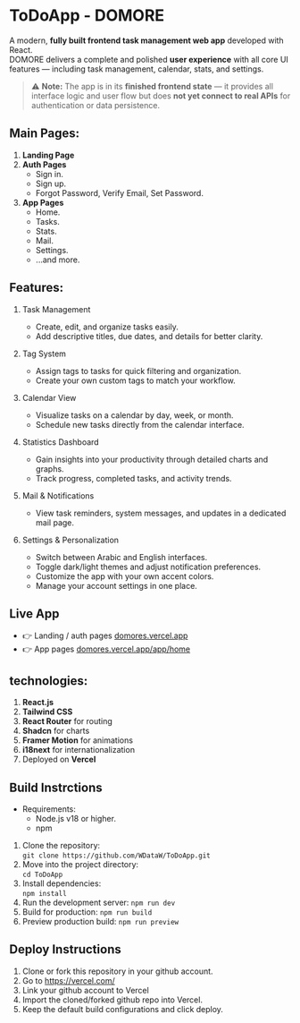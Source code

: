 # ToDoApp - DOMORE
A modern, **fully built frontend task management web app** developed with React.  
DOMORE delivers a complete and polished **user experience** with all core UI features — including task management, calendar, stats, and settings.  

> ⚠️ **Note:** The app is in its **finished frontend state** — it provides all interface logic and user flow but does **not yet connect to real APIs** for authentication or data persistence.

## Main Pages:
1. **Landing Page**
2. **Auth Pages**
    * Sign in.
    * Sign up.
    * Forgot Password, Verify Email, Set Password.
3. **App Pages**
    * Home.
    * Tasks.
    * Stats.
    * Mail.
    * Settings.
    * ...and more.
 
## Features: 
1. Task Management
    * Create, edit, and organize tasks easily.
    * Add descriptive titles, due dates, and details for better clarity.
2. Tag System
    * Assign tags to tasks for quick filtering and organization.
    * Create your own custom tags to match your workflow.

3. Calendar View
    * Visualize tasks on a calendar by day, week, or month.
    * Schedule new tasks directly from the calendar interface.

4. Statistics Dashboard

    * Gain insights into your productivity through detailed charts and graphs.
    * Track progress, completed tasks, and activity trends.

5. Mail & Notifications
    * View task reminders, system messages, and updates in a dedicated mail page.
    
6. Settings & Personalization
    * Switch between Arabic and English interfaces.
    * Toggle dark/light themes and adjust notification preferences.
    * Customize the app with your own accent colors.
    * Manage your account settings in one place.

## Live App

- 👉 Landing / auth pages [domores.vercel.app](https://domores.vercel.app/)
- 👉 App pages [domores.vercel.app/app/home](https://domores.vercel.app/app/home)



## technologies:
  1. **React.js**
  2. **Tailwind CSS**
  3. **React Router** for routing
  4. **Shadcn** for charts 
  5. **Framer Motion** for animations
  6. **i18next** for internationalization
  7. Deployed on **Vercel**


## Build Instrctions
  * Requirements:
    - Node.js v18 or higher.
    - npm
  1. Clone the repository:  
  ``` git clone https://github.com/WDataW/ToDoApp.git ``` 
  2. Move into the project directory:  
  ``` cd ToDoApp ```
  3. Install dependencies:  
  ``` npm install ```
  4. Run the development server:
  ``` npm run dev ```
  5. Build for production:
  ``` npm run build ```
  6. Preview production build:
  ``` npm run preview ```

##  Deploy Instructions
  1. Clone or fork this repository in your github account.
  2. Go to https://vercel.com/ 
  3. Link your github account to Vercel
  4. Import the cloned/forked github repo into Vercel.
  5. Keep the default build configurations and click deploy.